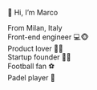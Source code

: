 👋 Hi, I’m Marco

From Milan, Italy <br>
Front-end engineer 💻🐵 <br>
Product lover 📲🧔 <br>
Startup founder 📲🧔 <br>
Football fan ⚽ <br>
Padel player 🎾 <br>
